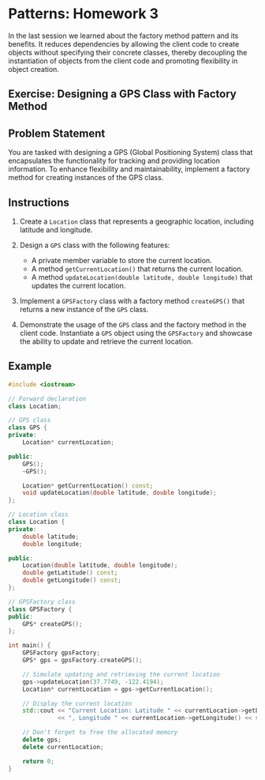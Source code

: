 # Patterns: Homework 3

In the last session we learned about the factory method pattern and its benefits. It reduces dependencies by allowing the client code to create objects without specifying their concrete classes, thereby decoupling the instantiation of objects from the client code and promoting flexibility in object creation.

## Exercise: Designing a GPS Class with Factory Method

## Problem Statement

You are tasked with designing a GPS (Global Positioning System) class that encapsulates the functionality for tracking and providing location information. To enhance flexibility and maintainability, implement a factory method for creating instances of the GPS class.

## Instructions

1. Create a `Location` class that represents a geographic location, including latitude and longitude.

2. Design a `GPS` class with the following features:
    - A private member variable to store the current location.
    - A method `getCurrentLocation()` that returns the current location.
    - A method `updateLocation(double latitude, double longitude)` that updates the current location.

3. Implement a `GPSFactory` class with a factory method `createGPS()` that returns a new instance of the `GPS` class.

4. Demonstrate the usage of the `GPS` class and the factory method in the client code. Instantiate a `GPS` object using the `GPSFactory` and showcase the ability to update and retrieve the current location.

## Example

```cpp
#include <iostream>

// Forward declaration
class Location;

// GPS class
class GPS {
private:
    Location* currentLocation;

public:
    GPS();
    ~GPS();

    Location* getCurrentLocation() const;
    void updateLocation(double latitude, double longitude);
};

// Location class
class Location {
private:
    double latitude;
    double longitude;

public:
    Location(double latitude, double longitude);
    double getLatitude() const;
    double getLongitude() const;
};

// GPSFactory class
class GPSFactory {
public:
    GPS* createGPS();
};

int main() {
    GPSFactory gpsFactory;
    GPS* gps = gpsFactory.createGPS();

    // Simulate updating and retrieving the current location
    gps->updateLocation(37.7749, -122.4194);
    Location* currentLocation = gps->getCurrentLocation();

    // Display the current location
    std::cout << "Current Location: Latitude " << currentLocation->getLatitude()
              << ", Longitude " << currentLocation->getLongitude() << std::endl;

    // Don't forget to free the allocated memory
    delete gps;
    delete currentLocation;

    return 0;
}
